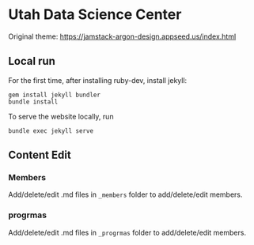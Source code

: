 # Utah Data Science Center

Original theme: https://jamstack-argon-design.appseed.us/index.html

## Local run
For the first time, after installing ruby-dev, install jekyll:
```shell
gem install jekyll bundler
bundle install
```
To serve the website locally, run
```shell
bundle exec jekyll serve
```

## Content Edit

### Members
Add/delete/edit .md files in `_members` folder to add/delete/edit members. 

### progrmas
Add/delete/edit .md files in `_progrmas` folder to add/delete/edit members.